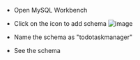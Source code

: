 - Open MySQL Workbench
- Click on the icon to add schema
![image](https://user-images.githubusercontent.com/78967360/204953166-c70dfe19-3f2a-4534-9c0f-12f903e2e99f.png)


- Name the schema as "todotaskmanager"
- See the schema

